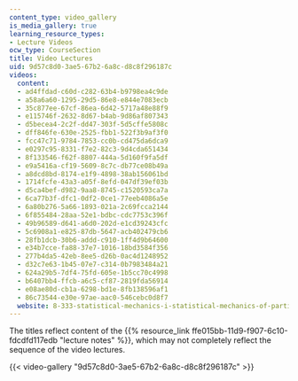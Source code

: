 ```yaml
---
content_type: video_gallery
is_media_gallery: true
learning_resource_types:
- Lecture Videos
ocw_type: CourseSection
title: Video Lectures
uid: 9d57c8d0-3ae5-67b2-6a8c-d8c8f296187c
videos:
  content:
  - ad4ffdad-c60d-c282-63b4-b9798ea4c9de
  - a58a6a60-1295-29d5-86e8-e844e7083ecb
  - 35c877ee-67cf-86ea-6d42-5717a48e88f9
  - e115746f-2632-8d67-b4ab-9d86af807343
  - d5becea4-2c2f-dd47-303f-5d5cffe5808c
  - dff846fe-630e-2525-fbb1-522f3b9af3f0
  - fcc47c71-9784-7853-cc0b-cd475da6dca9
  - e0297c95-8331-f7e2-82c3-9d4cda651434
  - 8f133546-f62f-8807-444a-5d160f9fa5df
  - e9a5416a-cf19-5609-8c7c-db77ce08b49a
  - a8dcd8bd-8174-e1f9-4898-38ab156061bd
  - 1714fcfe-43a3-a05f-8efd-047df39ef03b
  - d5ca4bef-d982-9aa8-8745-c1520593ca7a
  - 6ca77b3f-dfc1-0df2-0ce1-77eeb4086a5e
  - 6a80b276-5a66-1893-021a-2c69fcca2144
  - 6f855484-28aa-52e1-bdbc-cdc7753c396f
  - 49b96589-d641-a6d0-202d-e1cd39243cfc
  - 5c6908a1-e825-87db-5647-acb402479cb6
  - 28fb1dcb-30b6-addd-c910-1ff4d9b64600
  - e34b7cce-fa88-37e7-1016-18bd3584f356
  - 277b4da5-42eb-8ee5-d26b-0ac4d1248952
  - d32c7e63-1b45-07e7-c314-0b7983484a21
  - 624a29b5-7df4-75fd-605e-1b5cc70c4998
  - b6407bb4-ffcb-a6c5-cf87-2819fda56914
  - e08ae80d-cb1a-6298-bd1e-8fb138596af1
  - 86c73544-e30e-97ae-aac0-546cebc0d8f7
  website: 8-333-statistical-mechanics-i-statistical-mechanics-of-particles-fall-2013
---
```


The titles reflect content of the {{% resource_link ffe015bb-11d9-f907-6c10-fdcdfd117edb "lecture notes" %}}, which may not completely reflect the sequence of the video lectures.

{{< video-gallery "9d57c8d0-3ae5-67b2-6a8c-d8c8f296187c" >}}

